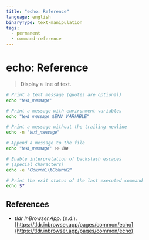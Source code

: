 ```yaml
---
title: "echo: Reference"
language: english
binaryType: text-manipulation
tags:
  - permanent
  - command-reference
---
```


# echo: Reference

> Display a line of text.

```bash
# Print a text message (quotes are optional)
echo "𝑡𝑒𝑥𝑡_𝑚𝑒𝑠𝑠𝑎𝑔𝑒"

# Print a message with environment variables
echo "𝑡𝑒𝑥𝑡_𝑚𝑒𝑠𝑠𝑎𝑔𝑒 $𝐸𝑁𝑉_𝑉𝐴𝑅𝐼𝐴𝐵𝐿𝐸"

# Print a message without the trailing newline
echo -n "𝑡𝑒𝑥𝑡_𝑚𝑒𝑠𝑠𝑎𝑔𝑒"

# Append a message to the file
echo "𝑡𝑒𝑥𝑡_𝑚𝑒𝑠𝑠𝑎𝑔𝑒" >> 𝑓𝑖𝑙𝑒

# Enable interpretation of backslash escapes
# (special characters)
echo -e "𝐶𝑜𝑙𝑢𝑚𝑛1\t𝐶𝑜𝑙𝑢𝑚𝑛2"

# Print the exit status of the last executed command
echo $?
```

## References

- _tldr InBrowser.App_. (n.d.). [https://tldr.inbrowser.app/pages/common/echo](https://tldr.inbrowser.app/pages/common/echo)
